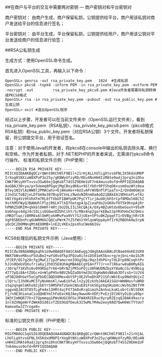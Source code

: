 ##在商户与平台的交互中需要两对密钥 — 商户密钥对和平台密钥对

商户密钥对： 由商户生成，商户保留私钥，公钥提供给平台，商户用该私钥对商户发送给平台的信息进行签名；
    
平台密钥对： 由平台生成，平台保留私钥，公钥提供给用户，商户用该公钥对平台发送给商户的信息进行验签；


##RSA公私钥生成

生成方式：使用OpenSSL命令生成。

首先进入OpenSSL工具，再输入以下命令：


    OpenSSL> genrsa -out rsa_private_key.pem   1024  #生成私钥
    OpenSSL> pkcs8 -topk8 -inform PEM -in rsa_private_key.pem -outform PEM -nocrypt -out         rsa_private_key_pkcs8.pem #Java开发者需要将私钥转换成PKCS8格式
    OpenSSL> rsa -in rsa_private_key.pem -pubout -out rsa_public_key.pem #生成公钥
    OpenSSL> exit #退出OpenSSL程序
    
经过以上步骤，开发者可以在当前文件夹中（OpenSSL运行文件夹），看到rsa_private_key.pem（RSA私钥）、rsa_private_key_pkcs8.pem（pkcs8格式RSA私钥）和rsa_public_key.pem（对应RSA公钥）3个文件。开发者将私钥保留，将公钥提交平台，用于验证签名。


注意：对于使用Java的开发者，将pkcs8在console中输出的私钥去除头尾、换行和空格，作为开发者私钥，对于.NET和PHP的开发者来说，无需进行pkcs8命令行操作。
标准的私钥文件示例（PHP使用）：


```
-----BEGIN RSA PRIVATE KEY-----
MIICXQIBAAKBgQCzrQWntOKChNlF9B1l+21rHjALLhUlLgXtvsGFNL3X5KdxUM8P
IrXog0tNXiuW8XPoP3o25y/gKNWyUfzyRD/0Eu4NvHH4IzMAte9adj2prq3niDho
CNKf9KsyHYTxvsu3Sw66ejQqKobT74SSZ9EHm1UF7n64muso9ofd+RPFIQIDAQAB
AoGBAJ30+ya/p+5Uemq8PGgejMgCBvydK6u+9SlYbOr9PfShqO6+uvm0azWYz0ea
BToy1NIVlAzWW8l2PMACwhv+EjW4oHe++6UIvAPrWVBnPlPlpaTx+Z/QVdm0GWjm
2Jnd1CToB2jeLDfGm9w387BvpVCVeLz9wdvNIRnmOaAoD21BAkEA19DHseFLeT4z
hNlYXg4Vz9tUhXFm7RL6fTXbUFI8WYpUK7PyCYTirjAuU8jbh5rCpf8MOolH8C5Z
9sthM5FWyQJBANUhlPlpjR6LH7lkQ7Oatqp4JpZioaPdo2xGK0vTOT5k9hnpAjRr
hPNRZ5ORIM+qkkblOHHFr4RtjbU2DLIIL5kCQAjk/OXy4BZuHtdx0beGoxV+95vM
Ua6hops4dgJ4cS5Lii6G6wnDZUhCihY/5/RNx4np2gorkEBw2JpYRXhHnCkCQHsv
cMKDflwz/z8RM4xAlOmMjokHMvPaa9Vt7SJjUEe+5Ptu0KZpqqtT1rDVBgjhRrCR
VgF0SBEbnPcq6UWRM6kCQQCuPWrK7tZ5fWVzYHlqxWVppAyHfIr02RBDhkHw3rpN
yOcDC2DOMNnqMtAEO0MB+lnE2LVKEx2psXhsCWe66IGv
-----END RSA PRIVATE KEY-----
```

KCS8处理后的私钥文件示例（Java使用）：

```
-----BEGIN PRIVATE KEY-----
MIICdwIBADANBgkqhkiG9w0BAQEFAASCAmEwggJdAgEAAoGBALOtBae04oKE2UX0
HWX7bWseMAsuFSUuBe2+wYU0vdfkp3FQzw8iteiDS01eK5bxc+g/ejbnL+Ao1bJR
/PJEP/QS7g28cfgjMwC171p2PamureeIOGgI0p/0qzIdhPG+y7dLDrp6NCoqhtPv
hJJn0QebVQXufria6yj2h935E8UhAgMBAAECgYEAnfT7Jr+n7lR6arw8aB6MyAIG
/J0rq771KVhs6v099KGo7r66+bRrNZjPR5oFOjLU0hWUDNZbyXY8wALCG/4SNbig
d777pQi8A+tZUGc+U+WlpPH5n9BV2bQZaObYmd3UJOgHaN4sN8ab3DfzsG+lUJV4
vP3B280hGeY5oCgPbUECQQDX0Mex4Ut5PjOE2VheDhXP21SFcWbtEvp9NdtQUjxZ
ilQrs/IJhOKuMC5TyNuHmsKl/ww6iUfwLln2y2EzkVbJAkEA1SGU+WmNHosfuWRD
s5q2qngmlmKho92jbEYrS9M5PmT2GekCNGuE81Fnk5Egz6qSRuU4ccWvhG2NtTYM
sggvmQJACOT85fLgFm4e13HRt4ajFX73m8xRrqGimzh2AnhxLkuKLobrCcNlSEKK
Fj/n9E3HienaCiuQQHDYmlhFeEecKQJAey9wwoN+XDP/PxEzjECU6YyOiQcy89pr
1W3tImNQR77k+27Qpmmqq1PWsNUGCOFGsJFWAXRIERuc9yrpRZEzqQJBAK49asru
1nl9ZXNgeWrFZWmkDId8ivTZEEOGQfDeuk3I5wMLYM4w2eoy0AQ7QwH6WcTYtUoT
HamxeGwJZ7roga8=
-----END PRIVATE KEY-----
```

标准的公钥文件示例（PHP使用）：

```
-----BEGIN PUBLIC KEY-----
MIGfMA0GCSqGSIb3DQEBAQUAA4GNADCBiQKBgQCzrQWntOKChNlF9B1l+21rHjAL
LhUlLgXtvsGFNL3X5KdxUM8PIrXog0tNXiuW8XPoP3o25y/gKNWyUfzyRD/0Eu4N
vHH4IzMAte9adj2prq3niDhoCNKf9KsyHYTxvsu3Sw66ejQqKobT74SSZ9EHm1UF
7n64muso9ofd+RPFIQIDAQAB
-----END PUBLIC KEY-----
```
